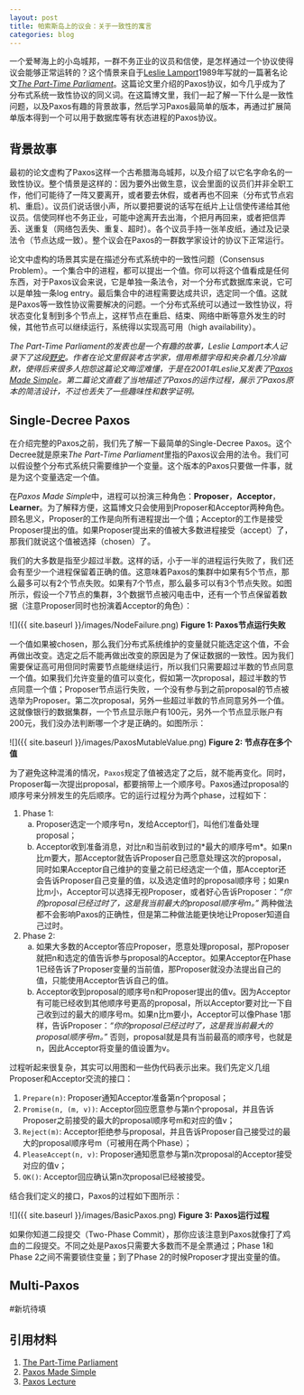 ```yaml
---
layout: post
title: 帕索斯岛上的议会：关于一致性的寓言
categories: blog
---
```


一个爱琴海上的小岛城邦，一群不务正业的议员和信使，是怎样通过一个协议使得议会能够正常运转的？这个情景来自于[Leslie Lamport](https://en.wikipedia.org/wiki/Leslie_Lamport)1989年写就的一篇著名论文[*The Part-Time Parliament*](https://lamport.azurewebsites.net/pubs/lamport-paxos.pdf)。这篇论文里介绍的Paxos协议，如今几乎成为了分布式系统一致性协议的同义词。在这篇博文里，我们一起了解一下什么是一致性问题，以及Paxos有趣的背景故事，然后学习Paxos最简单的版本，再通过扩展简单版本得到一个可以用于数据库等有状态进程的Paxos协议。


## 背景故事
最初的论文虚构了Paxos这样一个古希腊海岛城邦，以及介绍了以它名字命名的一致性协议。整个情景是这样的：因为要外出做生意，议会里面的议员们并非全职工作，他们可能待了一阵又要离开，或者要去休假，或者再也不回来（分布式节点宕机、重启）。议员们说话很小声，所以要把要说的话写在纸片上让信使传递给其他议员。信使同样也不务正业，可能中途离开去出海，个把月再回来，或者把信弄丢、送重复（网络包丢失、重复、超时）。各个议员手持一张羊皮纸，通过及记录法令（节点达成一致）。整个议会在Paxos的一群数学家设计的协议下正常运行。

论文中虚构的场景其实是在描述分布式系统中的一致性问题（Consensus Problem）。一个集合中的进程，都可以提出一个值。你可以将这个值看成是任何东西，对于Paxos议会来说，它是单独一条法令，对一个分布式数据库来说，它可以是单独一条log entry。最后集合中的进程需要达成共识，选定同一个值。这就是Paxos等一致性协议需要解决的问题。一个分布式系统可以通过一致性协议，将状态变化复制到多个节点上，这样节点在重启、结束、网络中断等意外发生的时候，其他节点可以继续运行，系统得以实现高可用（high availability）。

*The Part-Time Parliament的发表也是一个有趣的故事，Leslie Lamport本人记录下了这段[野史](http://lamport.azurewebsites.net/pubs/pubs.html#lamport-paxos)。作者在论文里假装考古学家，借用希腊字母和夹杂着几分冷幽默，使得后来很多人抱怨这篇论文晦涩难懂，于是在2001年Leslie又发表了[Paxos Made Simple](https://lamport.azurewebsites.net/pubs/paxos-simple.pdf)。第二篇论文直截了当地描述了Paxos的运作过程，展示了Paxos原本的简洁设计，不过也丢失了一些趣味性和数学证明。*

## Single-Decree Paxos
在介绍完整的Paxos之前，我们先了解一下最简单的Single-Decree Paxos。这个Decree就是原来*The Part-Time Parliament*里指的Paxos议会用的法令。我们可以假设整个分布式系统只需要维护一个变量。这个版本的Paxos只要做一件事，就是为这个变量选定一个值。

在*Paxos Made Simple*中，进程可以扮演三种角色：**Proposer**，**Acceptor**，**Learner**。为了解释方便，这篇博文只会使用到Proposer和Acceptor两种角色。顾名思义，Proposer的工作是向所有进程提出一个值；Acceptor的工作是接受Proposer提出的值。如果Proposer提出来的值被大多数进程接受（accept）了，那我们就说这个值被选择（chosen）了。

我们的大多数是指至少超过半数。这样的话，小于一半的进程运行失败了，我们还会有至少一个进程保留着正确的值。这意味着Paxos的集群中如果有5个节点，那么最多可以有2个节点失败。如果有7个节点，那么最多可以有3个节点失败。如图所示，假设一个7节点的集群，3个数据节点被闪电击中，还有一个节点保留着数据（注意Proposer同时也扮演着Acceptor的角色）：

![]({{ site.baseurl }}/images/NodeFailure.png)
**Figure 1: Paxos节点运行失败**

一个值如果被chosen，那么我们分布式系统维护的变量就只能选定这个值，不会再做出改变。选定之后不能再做出改变的原因是为了保证数据的一致性。因为我们需要保证高可用但同时需要节点能继续运行，所以我们只需要超过半数的节点同意一个值。如果我们允许变量的值可以变化，假如第一次proposal，超过半数的节点同意一个值；Proposer节点运行失败，一个没有参与到之前proposal的节点被选举为Proposer。第二次proposal，另外一些超过半数的节点同意另外一个值。这就像银行的数据集群，一个节点显示账户有100元，另外一个节点显示账户有200元，我们没办法判断哪一个才是正确的。如图所示：

![]({{ site.baseurl }}/images/PaxosMutableValue.png)
**Figure 2: 节点存在多个值**

为了避免这种混淆的情况，`Paxos`规定了值被选定了之后，就不能再变化。同时，Proposer每一次提出proposal，都要捎带上一个顺序号。Paxos通过proposal的顺序号来分辨发生的先后顺序。它的运行过程分为两个phase，过程如下：
1. Phase 1:
	<ol type="a" class="phase">
	<li>Proposer选定一个顺序号n，发给Acceptor们，叫他们准备处理proposal；</li>
	<li>Acceptor收到准备消息，对比n和当前收到过的*最大的顺序号m*。如果n比m要大，那Acceptor就告诉Proposer自己愿意处理这次的proposal，同时如果Acceptor自己维护的变量之前已经选定一个值，那Acceptor还会告诉Proposer自己变量的值，以及选定值时的proposal顺序号；如果n比m小，Acceptor可以选择无视Proposer，或者好心告诉Proposer：<i>“你的proposal已经过时了，这是我当前最大的proposal顺序号m。” </i>两种做法都不会影响Paxos的正确性，但是第二种做法能更快地让Proposer知道自己过时。</li>
	</ol>
2. Phase 2:
	<ol type="a" class="phase">
	<li>如果大多数的Acceptor答应Proposer，愿意处理proposal，那Proposer就把n和选定的值告诉参与proposal的Acceptor。如果Acceptor在Phase 1已经告诉了Proposer变量的当前值，那Proposer就没办法提出自己的值，只能使用Acceptor告诉自己的值。</li>
	<li>Acceptor收到proposal的顺序号n和Proposer提出的值v。因为Acceptor有可能已经收到其他顺序号更高的proposal，所以Acceptor要对比一下自己收到过的最大的顺序号m。如果n比m要小，Acceptor可以像Phase 1那样，告诉Proposer：<i>“你的proposal已经过时了，这是我当前最大的proposal顺序号m。” </i>否则，proposal就是具有当前最高的顺序号，也就是n，因此Acceptor将变量的值设置为v。</li>
	</ol>

过程听起来很复杂，其实可以用图和一些伪代码表示出来。我们先定义几组Proposer和Acceptor交流的接口：
1. `Prepare(n)`: Proposer通知Acceptor准备第n个proposal；
2. `Promise(n, (m, v))`: Acceptor回应愿意参与第n个proposal，并且告诉Proposer之前接受的最大的proposal顺序号m和对应的值v；
3. `Reject(m)`: Acceptor拒绝参与proposal，并且告诉Proposer自己接受过的最大的proposal顺序号m（可被用在两个Phase）；
4. `PleaseAccept(n, v)`: Proposer通知愿意参与第n次proposal的Acceptor接受对应的值v；
5. `OK()`: Acceptor回应确认第n次proposal已经被接受。

结合我们定义的接口，Paxos的过程如下图所示：

![]({{ site.baseurl }}/images/BasicPaxos.png)
**Figure 3: Paxos运行过程**

如果你知道二段提交（Two-Phase Commit），那你应该注意到Paxos就像打了鸡血的二段提交。不同之处是Paxos只需要大多数而不是全票通过；Phase 1和Phase 2之间不需要锁住变量；到了Phase 2的时候Proposer才提出变量的值。

## Multi-Paxos
#新坑待填

## 引用材料
1. [The Part-Time Parliament](https://lamport.azurewebsites.net/pubs/lamport-paxos.pdf)
2. [Paxos Made Simple](https://lamport.azurewebsites.net/pubs/paxos-simple.pdf)
3. [Paxos Lecture](https://youtu.be/JEpsBg0AO6o)

<style type="text/css">
    .phase { list-style-type: lower-alpha; }
</style>
